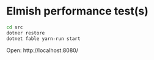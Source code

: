 # Elmish performance test(s)

```sh
cd src
dotner restore
dotnet fable yarn-run start
```

Open: http://localhost:8080/
